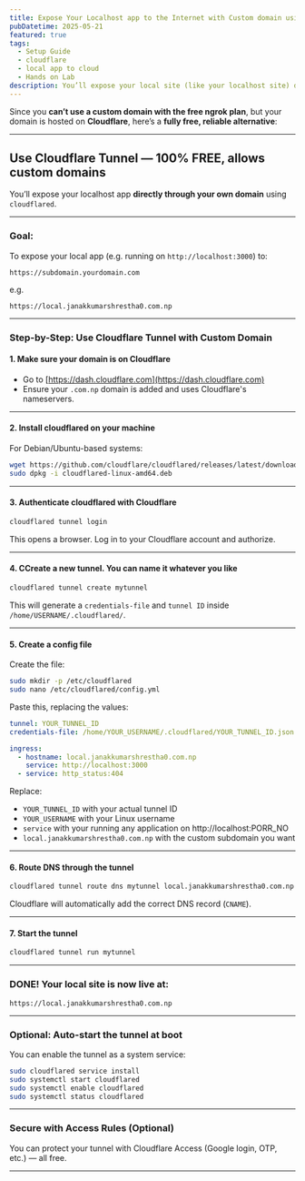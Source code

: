 ```yaml
---
title: Expose Your Localhost app to the Internet with Custom domain using Cloudflare Tunnel
pubDatetime: 2025-05-21
featured: true
tags:
  - Setup Guide
  - cloudflare
  - local app to cloud
  - Hands on Lab
description: You’ll expose your local site (like your localhost site) directly through your own domain using cloudflared, without needing ngrok at all.
---
```


Since you **can’t use a custom domain with the free ngrok plan**, but your domain is hosted on **Cloudflare**, here’s a **fully free, reliable alternative**:

---

## Use **Cloudflare Tunnel** — 100% FREE, allows custom domains

You’ll expose your localhost app **directly through your own domain** using `cloudflared`.

---

### Goal:

To expose your local app (e.g. running on `http://localhost:3000`) to:

```
https://subdomain.yourdomain.com
```

e.g.

```
https://local.janakkumarshrestha0.com.np
```

---

### Step-by-Step: Use Cloudflare Tunnel with Custom Domain

#### 1. **Make sure your domain is on Cloudflare**

- Go to [https://dash.cloudflare.com](https://dash.cloudflare.com)
- Ensure your `.com.np` domain is added and uses Cloudflare's nameservers.

---

#### 2. **Install cloudflared on your machine**

For Debian/Ubuntu-based systems:

```bash
wget https://github.com/cloudflare/cloudflared/releases/latest/download/cloudflared-linux-amd64.deb
sudo dpkg -i cloudflared-linux-amd64.deb
```

---

#### 3. **Authenticate cloudflared with Cloudflare**

```bash
cloudflared tunnel login
```

This opens a browser. Log in to your Cloudflare account and authorize.

---

#### 4. **CCreate a new tunnel. You can name it whatever you like**

```bash
cloudflared tunnel create mytunnel
```

This will generate a `credentials-file` and `tunnel ID` inside `/home/USERNAME/.cloudflared/`.

---

#### 5. **Create a config file**

Create the file:

```bash
sudo mkdir -p /etc/cloudflared
sudo nano /etc/cloudflared/config.yml
```

Paste this, replacing the values:

```yaml
tunnel: YOUR_TUNNEL_ID
credentials-file: /home/YOUR_USERNAME/.cloudflared/YOUR_TUNNEL_ID.json

ingress:
  - hostname: local.janakkumarshrestha0.com.np
    service: http://localhost:3000
  - service: http_status:404
```

Replace:

- `YOUR_TUNNEL_ID` with your actual tunnel ID
- `YOUR_USERNAME` with your Linux username
- `service` with your running any application on http://localhost:PORR_NO
- `local.janakkumarshrestha0.com.np` with the custom subdomain you want

---

#### 6. **Route DNS through the tunnel**

```bash
cloudflared tunnel route dns mytunnel local.janakkumarshrestha0.com.np
```

Cloudflare will automatically add the correct DNS record (`CNAME`).

---

#### 7. **Start the tunnel**

```bash
cloudflared tunnel run mytunnel
```

---

### DONE! Your local site is now live at:

```
https://local.janakkumarshrestha0.com.np
```

---

### Optional: Auto-start the tunnel at boot

You can enable the tunnel as a system service:

```bash
sudo cloudflared service install
sudo systemctl start cloudflared
sudo systemctl enable cloudflared
sudo systemctl status cloudflared
```

---

###  Secure with Access Rules (Optional)

You can protect your tunnel with Cloudflare Access (Google login, OTP, etc.) — all free.

---
